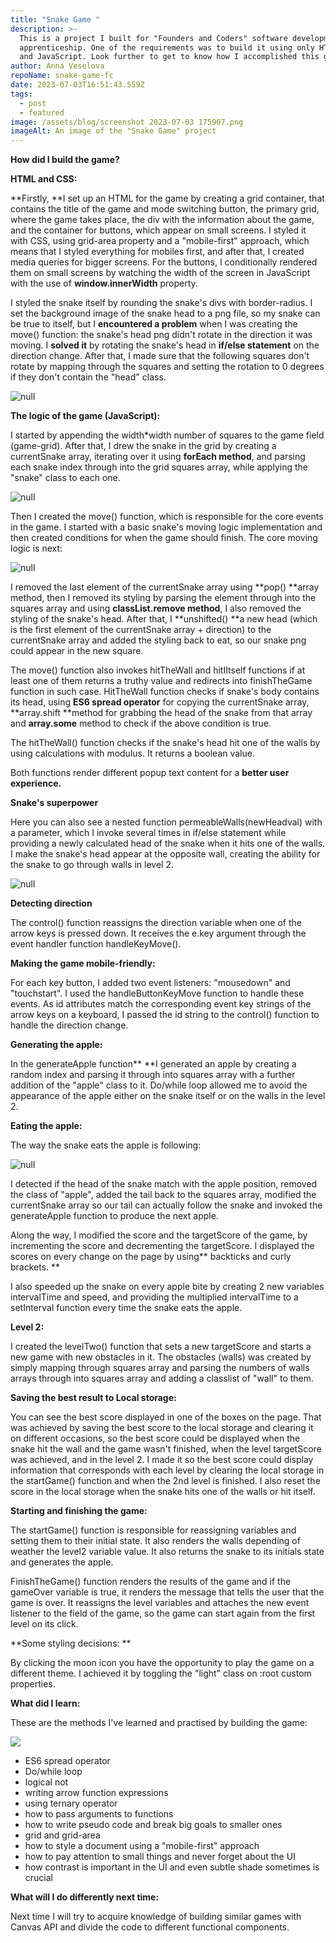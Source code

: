 ```yaml
---
title: "Snake Game "
description: >-
  This is a project I built for "Founders and Coders" software development
  apprenticeship. One of the requirements was to build it using only HTML, CSS
  and JavaScript. Look further to get to know how I accomplished this goal.
author: Anna Veselova
repoName: snake-game-fc
date: 2023-07-03T16:51:43.559Z
tags:
  - post
  - featured
image: /assets/blog/screenshot 2023-07-03 175907.png
imageAlt: An image of the "Snake Game" project
---
```


**How did I build the game?**

**HTML and CSS:**

**Firstly, **I set up an HTML for the game by creating a grid container, that contains the title of the game and mode switching button, the primary grid, where the game takes place, the div with the information about the game, and the container for buttons, which appear on small screens. I styled it with CSS, using grid-area property and a "mobile-first" approach, which means that I styled everything for mobiles first, and after that, I created media queries for bigger screens. For the buttons, I conditionally rendered them on small screens by watching the width of the screen in JavaScript with the use of **window.innerWidth** property.

I styled the snake itself by rounding the snake's divs with border-radius. I set the background image of the snake head to a png file, so my snake can be true to itself, but I **encountered a problem** when I was creating the move() function: the snake's head png didn't rotate in the direction it was moving. I **solved it** by rotating the snake's head in **if/else statement** on the direction change. After that, I made sure that the following squares don't rotate by mapping through the squares and setting the rotation to 0 degrees if they don't contain the "head" class.

![null](/assets/blog/snake-direction.png)

**The logic of the game (JavaScript):**

I started by appending the width\*width number of squares to the game field (game-grid). After that, I drew the snake in the grid by creating a currentSnake array, iterating over it using **forEach method**, and parsing each snake index through into the grid squares array, while applying the "snake" class to each one.

![null](/assets/blog/draw-snake.png)

Then I created the move() function, which is responsible for the core events in the game. I started with a basic snake's moving logic implementation and then created conditions for when the game should finish. The core moving logic is next:

![null](/assets/blog/snake-move.png)

I removed the last element of the currentSnake array using **pop() **array method, then I removed its styling by parsing the element through into the squares array and using **classList.remove method**, I also removed the styling of the snake's head. After that, I **unshifted() **a new head (which is the first element of the currentSnake array + direction) to the currentSnake array and added the styling back to eat, so our snake png could appear in the new square.

The move() function also invokes hitTheWall and hitIItself functions if at least one of them returns a truthy value and redirects into finishTheGame function in such case. HitTheWall function checks if snake's body contains its head, using **ES6 spread operator** for copying the currentSnake array, **array.shift **method for grabbing the head of the snake from that array and **array.some** method to check if the above condition is true.

The hitTheWall() function checks if the snake's head hit one of the walls by using calculations with modulus. It returns a boolean value.

Both functions render different popup text content for a **better user experience.**

**Snake's superpower**

Here you can also see a nested function permeableWalls(newHeadval) with a parameter, which I invoke several times in if/else statement while providing a newly calculated head of the snake when it hits one of the walls. I make the snake's head appear at the opposite wall, creating the ability for the snake to go through walls in level 2.

![null](/assets/blog/go-through-walls.png)

**Detecting direction**

The control() function reassigns the direction variable when one of the arrow keys is pressed down. It receives the e.key argument through the event handler function handleKeyMove().

**Making the game mobile-friendly:**

For each key button, I added two event listeners: "mousedown" and "touchstart". I used the handleButtonKeyMove function to handle these events. As id attributes match the corresponding event key strings of the arrow keys on a keyboard, I passed the id string to the control() function to handle the direction change.

**Generating the apple:**

In the generateApple function\*\* \*\*I generated an apple by creating a random index and parsing it through into squares array with a further addition of the "apple" class to it. Do/while loop allowed me to avoid the appearance of the apple either on the snake itself or on the walls in the level 2.

**Eating the apple:**

The way the snake eats the apple is following:

![null](/assets/blog/snake-eats-apple.png)

I detected if the head of the snake match with the apple position, removed the class of "apple", added the tail back to the squares array, modified the currentSnake array so our tail can actually follow the snake and invoked the generateApple function to produce the next apple.

Along the way, I modified the score and the targetScore of the game, by incrementing the score and decrementing the targetScore. I displayed the scores on every change on the page by using** backticks and curly brackets. **

I also speeded up the snake on every apple bite by creating 2 new variables intervalTime and speed, and providing the multiplied intervalTime to a setInterval function every time the snake eats the apple.

**Level 2:**

I created the levelTwo() function that sets a new targetScore and starts a new game with new obstacles in it. The obstacles (walls) was created by simply mapping through squares array and parsing the numbers of walls arrays through into squares array and adding a classlist of "wall" to them.

**Saving the best result to Local storage:**

You can see the best score displayed in one of the boxes on the page. That was achieved by saving the best score to the local storage and clearing it on different occasions, so the best score could be displayed when the snake hit the wall and the game wasn't finished, when the level targetScore was achieved, and in the level 2. I made it so the best score could display information that corresponds with each level by clearing the local storage in the startGame() function and when the 2nd level is finished. I also reset the score in the local storage when the snake hits one of the walls or hit itself.

**Starting and finishing the game:**

The startGame() function is responsible for reassigning variables and setting them to their initial state. It also renders the walls depending of weather the level2 variable value. It also returns the snake to its initials state and generates the apple.

FinishTheGame() function renders the results of the game and if the gameOver variable is true, it renders the message that tells the user that the game is over. It reassigns the level variables and attaches the new event listener to the field of the game, so the game can start again from the first level on its click.

**Some styling decisions: **

By clicking the moon icon you have the opportunity to play the game on a different theme. I achieved it by toggling the "light" class on :root custom properties.

**What did I learn:**

These are the methods I've learned and practised by building the game:

![](/assets/blog/learned.png)

- ES6 spread operator
- Do/while loop
- logical not
- writing arrow function expressions
- using ternary operator
- how to pass arguments to functions
- how to write pseudo code and break big goals to smaller ones
- grid and grid-area
- how to style a document using a "mobile-first" approach
- how to pay attention to small things and never forget about the UI
- how contrast is important in the UI and even subtle shade sometimes is crucial

**What will I do differently next time:**

Next time I will try to acquire knowledge of building similar games with Canvas API and divide the code to different functional components.
